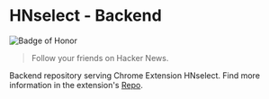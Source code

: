 # HNselect - Backend
![Badge of Honor](https://img.shields.io/badge/Built%20at-Fullstack-green.svg?style=flat-square)
> Follow your friends on Hacker News. 

Backend repository serving Chrome Extension HNselect. Find more information in the extension's [Repo](https://github.com/crsmnd/hnselect).
